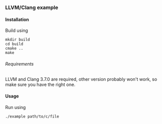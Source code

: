 ### LLVM/Clang example

#### Installation

Build using

```
mkdir build
cd build
cmake ..
make
```

###### Requirements

LLVM and Clang 3.7.0 are required, other version probably won't work,
so make sure you have the right one.

#### Usage

Run using

```
./example path/to/c/file
```
